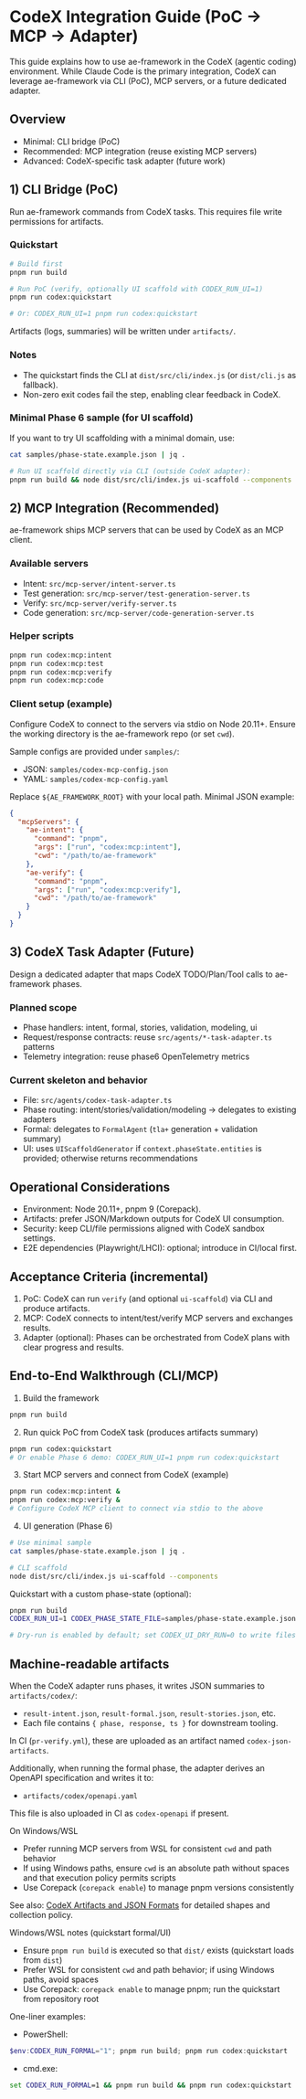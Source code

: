 # CodeX Integration Guide (PoC → MCP → Adapter)

This guide explains how to use ae-framework in the CodeX (agentic coding) environment. While Claude Code is the primary integration, CodeX can leverage ae-framework via CLI (PoC), MCP servers, or a future dedicated adapter.

## Overview

- Minimal: CLI bridge (PoC)
- Recommended: MCP integration (reuse existing MCP servers)
- Advanced: CodeX-specific task adapter (future work)

## 1) CLI Bridge (PoC)

Run ae-framework commands from CodeX tasks. This requires file write permissions for artifacts.

### Quickstart

```bash
# Build first
pnpm run build

# Run PoC (verify, optionally UI scaffold with CODEX_RUN_UI=1)
pnpm run codex:quickstart

# Or: CODEX_RUN_UI=1 pnpm run codex:quickstart
```

Artifacts (logs, summaries) will be written under `artifacts/`.

### Notes
- The quickstart finds the CLI at `dist/src/cli/index.js` (or `dist/cli.js` as fallback).
- Non-zero exit codes fail the step, enabling clear feedback in CodeX.

### Minimal Phase 6 sample (for UI scaffold)

If you want to try UI scaffolding with a minimal domain, use:

```bash
cat samples/phase-state.example.json | jq .

# Run UI scaffold directly via CLI (outside CodeX adapter):
pnpm run build && node dist/src/cli/index.js ui-scaffold --components
```

## 2) MCP Integration (Recommended)

ae-framework ships MCP servers that can be used by CodeX as an MCP client.

### Available servers
- Intent: `src/mcp-server/intent-server.ts`
- Test generation: `src/mcp-server/test-generation-server.ts`
- Verify: `src/mcp-server/verify-server.ts`
- Code generation: `src/mcp-server/code-generation-server.ts`

### Helper scripts

```bash
pnpm run codex:mcp:intent
pnpm run codex:mcp:test
pnpm run codex:mcp:verify
pnpm run codex:mcp:code
```

### Client setup (example)
Configure CodeX to connect to the servers via stdio on Node 20.11+. Ensure the working directory is the ae-framework repo (or set `cwd`).

Sample configs are provided under `samples/`:

- JSON: `samples/codex-mcp-config.json`
- YAML: `samples/codex-mcp-config.yaml`

Replace `${AE_FRAMEWORK_ROOT}` with your local path. Minimal JSON example:

```json
{
  "mcpServers": {
    "ae-intent": {
      "command": "pnpm",
      "args": ["run", "codex:mcp:intent"],
      "cwd": "/path/to/ae-framework"
    },
    "ae-verify": {
      "command": "pnpm",
      "args": ["run", "codex:mcp:verify"],
      "cwd": "/path/to/ae-framework"
    }
  }
}
```

## 3) CodeX Task Adapter (Future)

Design a dedicated adapter that maps CodeX TODO/Plan/Tool calls to ae-framework phases.

### Planned scope
- Phase handlers: intent, formal, stories, validation, modeling, ui
- Request/response contracts: reuse `src/agents/*-task-adapter.ts` patterns
- Telemetry integration: reuse phase6 OpenTelemetry metrics

### Current skeleton and behavior
- File: `src/agents/codex-task-adapter.ts`
- Phase routing: intent/stories/validation/modeling → delegates to existing adapters
- Formal: delegates to `FormalAgent` (`tla+` generation + validation summary)
- UI: uses `UIScaffoldGenerator` if `context.phaseState.entities` is provided; otherwise returns recommendations

## Operational Considerations

- Environment: Node 20.11+, pnpm 9 (Corepack).
- Artifacts: prefer JSON/Markdown outputs for CodeX UI consumption.
- Security: keep CLI/file permissions aligned with CodeX sandbox settings.
- E2E dependencies (Playwright/LHCI): optional; introduce in CI/local first.

## Acceptance Criteria (incremental)

1) PoC: CodeX can run `verify` (and optional `ui-scaffold`) via CLI and produce artifacts.
2) MCP: CodeX connects to intent/test/verify MCP servers and exchanges results.
3) Adapter (optional): Phases can be orchestrated from CodeX plans with clear progress and results.

## End-to-End Walkthrough (CLI/MCP)

1. Build the framework
```bash
pnpm run build
```

2. Run quick PoC from CodeX task (produces artifacts summary)
```bash
pnpm run codex:quickstart
# Or enable Phase 6 demo: CODEX_RUN_UI=1 pnpm run codex:quickstart
```

3. Start MCP servers and connect from CodeX (example)
```bash
pnpm run codex:mcp:intent &
pnpm run codex:mcp:verify &
# Configure CodeX MCP client to connect via stdio to the above
```

4. UI generation (Phase 6)
```bash
# Use minimal sample
cat samples/phase-state.example.json | jq .

# CLI scaffold
node dist/src/cli/index.js ui-scaffold --components
```

Quickstart with a custom phase-state (optional):

```bash
pnpm run build
CODEX_RUN_UI=1 CODEX_PHASE_STATE_FILE=samples/phase-state.example.json pnpm run codex:quickstart

# Dry-run is enabled by default; set CODEX_UI_DRY_RUN=0 to write files
```

## Machine-readable artifacts

When the CodeX adapter runs phases, it writes JSON summaries to `artifacts/codex/`:

- `result-intent.json`, `result-formal.json`, `result-stories.json`, etc.
- Each file contains `{ phase, response, ts }` for downstream tooling.

In CI (`pr-verify.yml`), these are uploaded as an artifact named `codex-json-artifacts`.

Additionally, when running the formal phase, the adapter derives an OpenAPI specification and writes it to:

- `artifacts/codex/openapi.yaml`

This file is also uploaded in CI as `codex-openapi` if present.

On Windows/WSL
- Prefer running MCP servers from WSL for consistent `cwd` and path behavior
- If using Windows paths, ensure `cwd` is an absolute path without spaces and that execution policy permits scripts
- Use Corepack (`corepack enable`) to manage pnpm versions consistently

See also: [CodeX Artifacts and JSON Formats](./CODEX-ARTIFACTS.md) for detailed shapes and collection policy.


Windows/WSL notes (quickstart formal/UI)
- Ensure `pnpm run build` is executed so that `dist/` exists (quickstart loads from `dist`)
- Prefer WSL for consistent `cwd` and path behavior; if using Windows paths, avoid spaces
- Use Corepack: `corepack enable` to manage pnpm; run the quickstart from repository root

One-liner examples:
- PowerShell:
```powershell
$env:CODEX_RUN_FORMAL="1"; pnpm run build; pnpm run codex:quickstart
```
- cmd.exe:
```bat
set CODEX_RUN_FORMAL=1 && pnpm run build && pnpm run codex:quickstart
```
